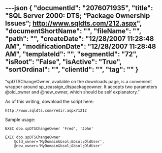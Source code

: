 ---json
{
  "documentId": "2076071935",
  "title": "SQL Server 2000: DTS; “Package Ownership Issues”; http://www.sqldts.com/212.aspx",
  "documentShortName": "",
  "fileName": "",
  "path": "",
  "createDate": "12/28/2007 11:28:48 AM",
  "modificationDate": "12/28/2007 11:28:48 AM",
  "templateId": "",
  "segmentId": "72",
  "isRoot": "False",
  "isActive": "True",
  "sortOrdinal": "",
  "clientId": "",
  "tag": ""
}
---

“spDTSChangeOwner, available on the downloads page, is a convenient wrapper around sp_reassign_dtspackageowner. It accepts two parameters @old_owner and @new_owner, which should be self explanatory.”

As of this writing, download the script here:

    http://www.sqldts.com/redir.aspx?1212

Sample usage:

    EXEC dbo.spDTSChangeOwner 'Fred', 'John'

    EXEC dbo.spDTSChangeOwner 
        @old_owner='MyDomain&bsol;&bsol;OldUser', 
        @new_owner='MyDomain&bsol;&bsol;OldUser'
